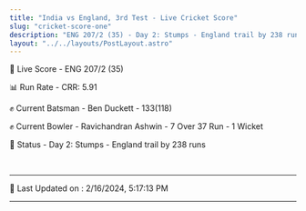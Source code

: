 ```yaml
---
title: "India vs England, 3rd Test - Live Cricket Score"
slug: "cricket-score-one"
description: "ENG 207/2 (35) - Day 2: Stumps - England trail by 238 runs."
layout: "../../layouts/PostLayout.astro"
---
```


🔴 Live Score - ENG 207/2 (35)  

📊 Run Rate - CRR: 5.91  

✊ Current Batsman - Ben Duckett - 133(118)  

✊ Current Bowler - Ravichandran Ashwin - 7 Over 37 Run - 1 Wicket  

📑 Status - Day 2: Stumps - England trail by 238 runs

<br />

***

📝 Last Updated on : 2/16/2024, 5:17:13 PM

***


